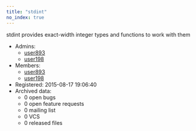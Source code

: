 ```yaml
---
title: "stdint"
no_index: true
---
```


stdint provides exact-width integer types and functions to work with them


* Admins:
  * [user893](/users/user893)
  * [user198](/users/user198)
* Members:
  * [user893](/users/user893)
  * [user198](/users/user198)
* Registered: 2015-08-17 19:06:40
* Archived data:
  * 0 open bugs
  * 0 open feature requests
  * 0 mailing list
  * 0 VCS
  * 0 released files
